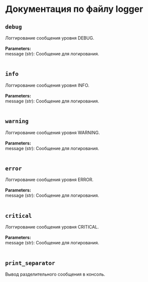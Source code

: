 # Документация по файлу logger

## `debug`<br>
Логгирование сообщения уровня DEBUG.<br>
<br>
**Parameters:**<br>
message (str): Сообщение для логирования.<br>
<br>
## `info`<br>
Логгирование сообщения уровня INFO.<br>
<br>
**Parameters:**<br>
message (str): Сообщение для логирования.<br>
<br>
## `warning`<br>
Логгирование сообщения уровня WARNING.<br>
<br>
**Parameters:**<br>
message (str): Сообщение для логирования.<br>
<br>
## `error`<br>
Логгирование сообщения уровня ERROR.<br>
<br>
**Parameters:**<br>
message (str): Сообщение для логирования.<br>
<br>
## `critical`<br>
Логгирование сообщения уровня CRITICAL.<br>
<br>
**Parameters:**<br>
message (str): Сообщение для логирования.<br>
<br>
## `print_separator`<br>
Вывод разделительного сообщения в консоль.<br>
<br>
